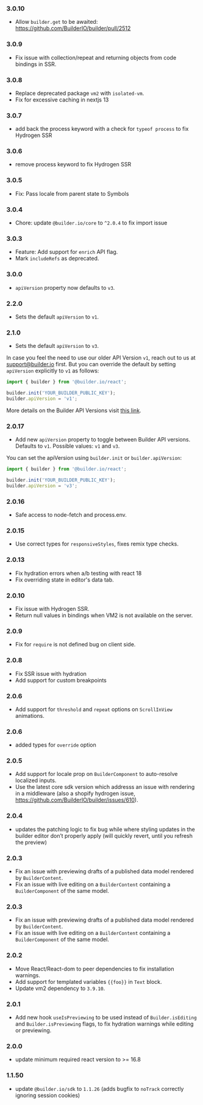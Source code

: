 ### 3.0.10

- Allow `builder.get` to be awaited: https://github.com/BuilderIO/builder/pull/2512

### 3.0.9

- Fix issue with collection/repeat and returning objects from code bindings in SSR.

### 3.0.8

- Replace deprecated package `vm2` with `isolated-vm`.
- Fix for excessive caching in nextjs 13

### 3.0.7

- add back the process keyword with a check for `typeof process` to fix Hydrogen SSR

### 3.0.6

- remove process keyword to fix Hydrogen SSR

### 3.0.5

- Fix: Pass locale from parent state to Symbols

### 3.0.4

- Chore: update `@builder.io/core` to `^2.0.4` to fix import issue

### 3.0.3

- Feature: Add support for `enrich` API flag.
- Mark `includeRefs` as deprecated.

### 3.0.0

- `apiVersion` property now defaults to `v3`.

### 2.2.0

- Sets the default `apiVersion` to `v1`.

### 2.1.0

- Sets the default `apiVersion` to `v3`.

In case you feel the need to use our older API Version `v1`, reach out to us at support@builder.io first. But you can override the default by setting `apiVersion` explicitly to `v1` as follows:

```js
import { builder } from '@builder.io/react';

builder.init('YOUR_BUILDER_PUBLIC_KEY');
builder.apiVersion = 'v1';
```

More details on the Builder API Versions visit [this link](https://www.builder.io/c/docs/content-api-versions).

### 2.0.17

- Add new `apiVersion` property to toggle between Builder API versions. Defaults to `v1`. Possible values: `v1` and `v3`.

You can set the apiVersion using `builder.init` or `builder.apiVersion`:

```js
import { builder } from '@builder.io/react';

builder.init('YOUR_BUILDER_PUBLIC_KEY');
builder.apiVersion = 'v3';
```

### 2.0.16

- Safe access to node-fetch and process.env.

### 2.0.15

- Use correct types for `responsiveStyles`, fixes remix type checks.

### 2.0.13

- Fix hydration errors when a/b testing with react 18
- Fix overriding state in editor's data tab.

### 2.0.10

- Fix issue with Hydrogen SSR.
- Return null values in bindings when VM2 is not available on the server.

### 2.0.9

- Fix for `require` is not defined bug on client side.

### 2.0.8

- Fix SSR issue with hydration
- Add support for custom breakpoints

### 2.0.6

- Add support for `threshold` and `repeat` options on `ScrollInView` animations.

### 2.0.6

- added types for `override` option

### 2.0.5

- Add support for locale prop on `BuilderComponent` to auto-resolve localized inputs.
- Use the latest core sdk version which addresss an issue with rendering in a middleware (also a shopify hydrogen issue, https://github.com/BuilderIO/builder/issues/610).

### 2.0.4

- updates the patching logic to fix bug while where styling updates in the builder editor don’t properly apply (will quickly revert, until you refresh the preview)

### 2.0.3

- Fix an issue with previewing drafts of a published data model rendered by `BuilderContent`.
- Fix an issue with live editing on a `BuilderContent` containing a `BuilderComponent` of the same model.

### 2.0.3

- Fix an issue with previewing drafts of a published data model rendered by `BuilderContent`.
- Fix an issue with live editing on a `BuilderContent` containing a `BuilderComponent` of the same model.

### 2.0.2

- Move React/React-dom to peer dependencies to fix installation warnings.
- Add support for templated variables `{{foo}}` in `Text` block.
- Update vm2 dependency to `3.9.10`.

### 2.0.1

- Add new hook `useIsPreviewing` to be used instead of `Builder.isEditing` and `Builder.isPreviewing` flags, to fix hydration warnings while editing or previewing.

### 2.0.0

- update minimum required react version to >= 16.8

### 1.1.50

- update `@builder.io/sdk` to `1.1.26` (adds bugfix to `noTrack` correctly ignoring session cookies)
